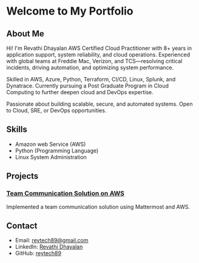 # Welcome to My Portfolio

## About Me
Hi! I'm Revathi Dhayalan
AWS Certified Cloud Practitioner with 8+ years in application support, system reliability, and cloud operations. Experienced with global teams at Freddie Mac, Verizon, and TCS—resolving critical incidents, driving automation, and optimizing system performance.

Skilled in AWS, Azure, Python, Terraform, CI/CD, Linux, Splunk, and Dynatrace. Currently pursuing a Post Graduate Program in Cloud Computing to further deepen cloud and DevOps expertise.

Passionate about building scalable, secure, and automated systems. Open to Cloud, SRE, or DevOps opportunities.

## Skills
- Amazon web Service (AWS)
- Python (Programming Language)
- Linux System Administration 

## Projects

### [Team Communication Solution on AWS](projects/project1.md)
Implemented a team communication solution using Mattermost and AWS.

## Contact
- Email: reytech89@gmail.com
- LinkedIn: [Revathi Dhayalan](https://www.linkedin.com/in/revathi-dhayalan/)
- GitHub: [reytech89](https://github.com/reytech89)
